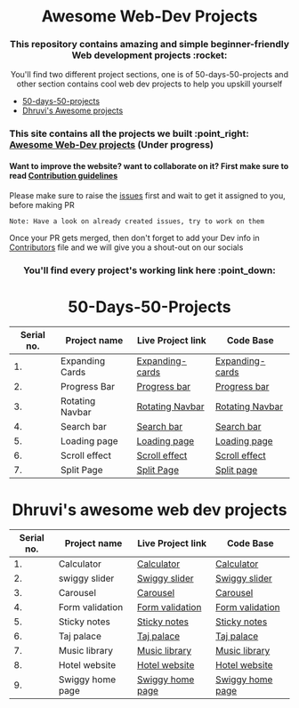 <h1 align="center">Awesome Web-Dev Projects</h1>
<h3 align="center">This repository contains amazing and simple beginner-friendly Web development projects :rocket:</h3>
<p align="center">You'll find two different project sections, one is of 50-days-50-projects and other section contains cool web dev projects to help you upskill yourself</p>

<ul>
<li><a href="#50days50projects">50-days-50-projects</a></li>
<li><a href="#Dhruvi">Dhruvi's Awesome projects</a></li>
</ul>

<h3>This site contains all the projects we built :point_right: <a href="https://ashish-khanagwal.github.io/Awesome-web-dev/">Awesome Web-Dev projects</a> (<b>Under progress</b>)</h3>

<h4>Want to improve the website? want to collaborate on it? First make sure to read <a href="https://github.com/Ashish-khanagwal/Awesome-web-dev/blob/main/CONTRIBUTING.md">Contribution guidelines</a> </h4>

<p>Please make sure to raise the <a href="https://github.com/Ashish-khanagwal/Awesome-web-dev/issues">issues</a> first and wait to get it assigned to you, before making PR</p>

```
Note: Have a look on already created issues, try to work on them
```

Once your PR gets merged, then don't forget to add your Dev info in [Contributors](https://github.com/Ashish-khanagwal/Awesome-web-dev/blob/main/CONTRIBUTORS.md) file and we will give you a shout-out on our socials

<h3 align="center">You'll find every project's working link here :point_down: </h3>


<div align="center">
<h1 id="50days50projects">50-Days-50-Projects</h1>

| Serial no. | Project name    | Live Project link                                       | Code Base                                   |
|------------|-----------------|---------------------------------------------------------|---------------------------------------------|
|     1.     | Expanding Cards | [Expanding-cards](https://expandiing-cards.vercel.app/) | [Expanding-cards](https://github.com/Ashish-khanagwal/Awesome-web-dev/tree/main/Day-1(Expanding-cards)) |
|     2.     | Progress Bar    | [Progress bar](https://form-progress-bar.vercel.app/)   | [Progress bar](https://github.com/Ashish-khanagwal/Awesome-web-dev/tree/main/Day-2(Progress-bar)) |
|     3.     | Rotating Navbar | [Rotating Navbar](https://rotating-navbar.vercel.app/)  | [Rotating Navbar](https://github.com/Ashish-khanagwal/Awesome-web-dev/tree/main/Day-3(Rotating-navbar)) |
|     4.     | Search bar      | [Search bar](https://search-black.vercel.app/)          | [Search bar](https://github.com/Ashish-khanagwal/Awesome-web-dev/tree/main/Day-4(Search-bar)) |
|     5.     | Loading page    | [Loading page](https://loading-page-eta.vercel.app/)    | [Loading page](https://github.com/Ashish-khanagwal/Awesome-web-dev/tree/main/Day-5(Loading-page)) |
|     6.     | Scroll effect   | [Scroll effect](https://scroll-effect.vercel.app/)      | [Scroll effect](https://github.com/Ashish-khanagwal/Awesome-web-dev/tree/main/Day-6(Scroll-effect)) |
|     7.     | Split Page      | [Split Page](https://split-page.vercel.app/)            | [Split page](https://github.com/Ashish-khanagwal/Awesome-web-dev/tree/main/Day-7(Split-page)) |

</div>

<h1 id="Dhruvi" align="center">Dhruvi's awesome web dev projects</h1>

<div align="center">

| Serial no. | Project name    | Live Project link                                                | Code Base                                   |
|------------|-----------------|------------------------------------------------------------------|---------------------------------------------|
|     1.     | Calculator      | [Calculator](https://calculator-umber-one.vercel.app/)           | [Calculator](https://github.com/Ashish-khanagwal/Awesome-web-dev/tree/main/Dhruvi's-Frontend-Project/DAY%20(CALCULATOR)) |
|     2.     | swiggy slider   | [Swiggy slider](https://swiggy-slider.vercel.app/)               | [Swiggy slider](https://github.com/Ashish-khanagwal/Awesome-web-dev/tree/main/Dhruvi's-Frontend-Project/DAY%20(SWIGGY'S%20SLIDER)) |
|     3.     | Carousel        | [Carousel](https://carousel-teal.vercel.app/)                    | [Carousel](https://github.com/Ashish-khanagwal/Awesome-web-dev/tree/main/Dhruvi's-Frontend-Project/DAY%20(CAROUSEL)) |
|     4.     | Form validation | [Form validation](https://form-validation-eta-sepia.vercel.app/) | [Form validation](https://github.com/Ashish-khanagwal/Awesome-web-dev/tree/main/Dhruvi's-Frontend-Project/DAY%20(%20FORM%20%20VALIDATION%20)) |
|     5.     | Sticky notes    | [Sticky notes](https://sticky-notes-six.vercel.app/)             | [Sticky notes](https://github.com/Ashish-khanagwal/Awesome-web-dev/tree/main/Dhruvi's-Frontend-Project/Day%20(STICKY%20NOTES)) |
|     6.     | Taj palace      | [Taj palace](https://palace-seven.vercel.app/)                   | [Taj palace](https://github.com/Ashish-khanagwal/Awesome-web-dev/tree/main/Dhruvi's-Frontend-Project/DAY%20-%20(PALACE%20)) |
|     7.     | Music library   | [Music library](https://music-library-one.vercel.app/)           | [Music library](https://github.com/Ashish-khanagwal/Awesome-web-dev/tree/main/Dhruvi's-Frontend-Project/MUSIC) |
|     8.     | Hotel website   | [Hotel website](https://template-dusky-rho.vercel.app/)          | [Hotel website](https://github.com/Ashish-khanagwal/Awesome-web-dev/tree/main/Dhruvi's-Frontend-Project/DAY%20(TEMPLATE)) |
|     9.     | Swiggy home page | [Swiggy home page](https://50-projects-50-days-gnjg.vercel.app/) | [Swiggy home page](https://github.com/Ashish-khanagwal/Awesome-web-dev/tree/main/Dhruvi's-Frontend-Project/DAY%20(SWIGGY'S%20HOME%20PAGE)) |

</div>
